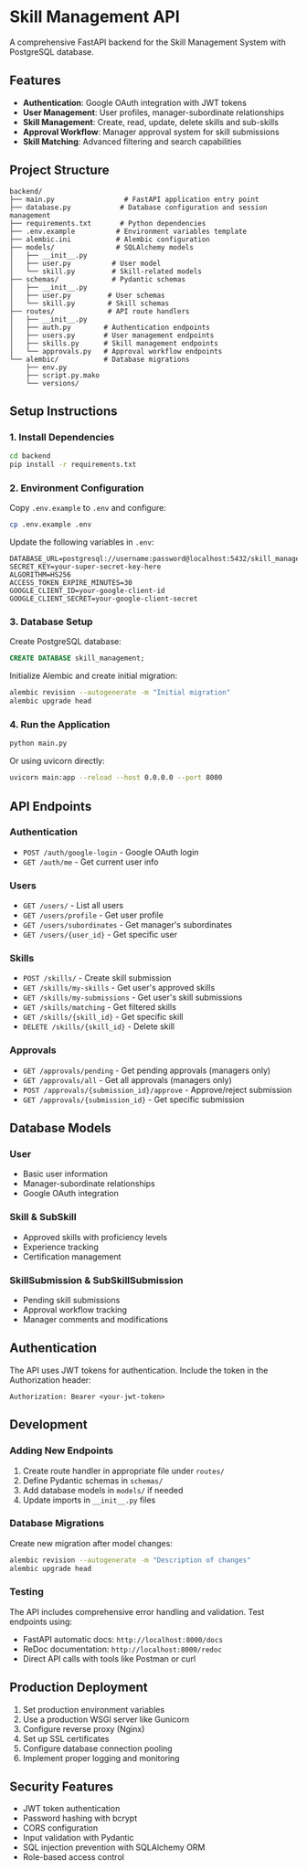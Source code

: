 # Skill Management API

A comprehensive FastAPI backend for the Skill Management System with PostgreSQL database.

## Features

- **Authentication**: Google OAuth integration with JWT tokens
- **User Management**: User profiles, manager-subordinate relationships
- **Skill Management**: Create, read, update, delete skills and sub-skills
- **Approval Workflow**: Manager approval system for skill submissions
- **Skill Matching**: Advanced filtering and search capabilities

## Project Structure

```
backend/
├── main.py                 # FastAPI application entry point
├── database.py            # Database configuration and session management
├── requirements.txt       # Python dependencies
├── .env.example          # Environment variables template
├── alembic.ini           # Alembic configuration
├── models/               # SQLAlchemy models
│   ├── __init__.py
│   ├── user.py          # User model
│   └── skill.py         # Skill-related models
├── schemas/             # Pydantic schemas
│   ├── __init__.py
│   ├── user.py         # User schemas
│   └── skill.py        # Skill schemas
├── routes/             # API route handlers
│   ├── __init__.py
│   ├── auth.py        # Authentication endpoints
│   ├── users.py       # User management endpoints
│   ├── skills.py      # Skill management endpoints
│   └── approvals.py   # Approval workflow endpoints
└── alembic/           # Database migrations
    ├── env.py
    ├── script.py.mako
    └── versions/
```

## Setup Instructions

### 1. Install Dependencies

```bash
cd backend
pip install -r requirements.txt
```

### 2. Environment Configuration

Copy `.env.example` to `.env` and configure:

```bash
cp .env.example .env
```

Update the following variables in `.env`:

```env
DATABASE_URL=postgresql://username:password@localhost:5432/skill_management
SECRET_KEY=your-super-secret-key-here
ALGORITHM=HS256
ACCESS_TOKEN_EXPIRE_MINUTES=30
GOOGLE_CLIENT_ID=your-google-client-id
GOOGLE_CLIENT_SECRET=your-google-client-secret
```

### 3. Database Setup

Create PostgreSQL database:

```sql
CREATE DATABASE skill_management;
```

Initialize Alembic and create initial migration:

```bash
alembic revision --autogenerate -m "Initial migration"
alembic upgrade head
```

### 4. Run the Application

```bash
python main.py
```

Or using uvicorn directly:

```bash
uvicorn main:app --reload --host 0.0.0.0 --port 8000
```

## API Endpoints

### Authentication
- `POST /auth/google-login` - Google OAuth login
- `GET /auth/me` - Get current user info

### Users
- `GET /users/` - List all users
- `GET /users/profile` - Get user profile
- `GET /users/subordinates` - Get manager's subordinates
- `GET /users/{user_id}` - Get specific user

### Skills
- `POST /skills/` - Create skill submission
- `GET /skills/my-skills` - Get user's approved skills
- `GET /skills/my-submissions` - Get user's skill submissions
- `GET /skills/matching` - Get filtered skills
- `GET /skills/{skill_id}` - Get specific skill
- `DELETE /skills/{skill_id}` - Delete skill

### Approvals
- `GET /approvals/pending` - Get pending approvals (managers only)
- `GET /approvals/all` - Get all approvals (managers only)
- `POST /approvals/{submission_id}/approve` - Approve/reject submission
- `GET /approvals/{submission_id}` - Get specific submission

## Database Models

### User
- Basic user information
- Manager-subordinate relationships
- Google OAuth integration

### Skill & SubSkill
- Approved skills with proficiency levels
- Experience tracking
- Certification management

### SkillSubmission & SubSkillSubmission
- Pending skill submissions
- Approval workflow tracking
- Manager comments and modifications

## Authentication

The API uses JWT tokens for authentication. Include the token in the Authorization header:

```
Authorization: Bearer <your-jwt-token>
```

## Development

### Adding New Endpoints

1. Create route handler in appropriate file under `routes/`
2. Define Pydantic schemas in `schemas/`
3. Add database models in `models/` if needed
4. Update imports in `__init__.py` files

### Database Migrations

Create new migration after model changes:

```bash
alembic revision --autogenerate -m "Description of changes"
alembic upgrade head
```

### Testing

The API includes comprehensive error handling and validation. Test endpoints using:

- FastAPI automatic docs: `http://localhost:8000/docs`
- ReDoc documentation: `http://localhost:8000/redoc`
- Direct API calls with tools like Postman or curl

## Production Deployment

1. Set production environment variables
2. Use a production WSGI server like Gunicorn
3. Configure reverse proxy (Nginx)
4. Set up SSL certificates
5. Configure database connection pooling
6. Implement proper logging and monitoring

## Security Features

- JWT token authentication
- Password hashing with bcrypt
- CORS configuration
- Input validation with Pydantic
- SQL injection prevention with SQLAlchemy ORM
- Role-based access control